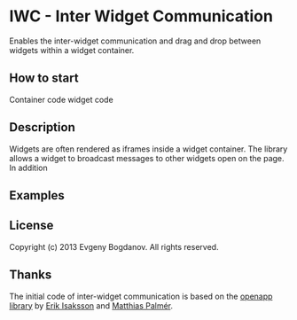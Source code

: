 IWC - Inter Widget Communication
===

Enables the inter-widget communication and drag and drop between widgets
within a widget container.

## How to start
Container code
widget code

## Description

Widgets are often rendered as iframes inside a widget container. The
library allows a widget to broadcast messages to other widgets open on
the page. In addition 

## Examples

## License
Copyright (c) 2013 Evgeny Bogdanov. All rights reserved.

## Thanks

The initial code of inter-widget communication is based on
the [openapp library](https://code.google.com/p/open-app/) by
[Erik Isaksson](https://github.com/erikis)
and [Matthias Palmér](https://github.com/matthiaspalmer).





